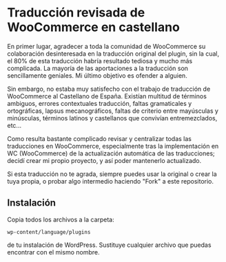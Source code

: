 Traducción revisada de WooCommerce en castellano
================================================

En primer lugar, agradecer a toda la comunidad de WooCommerce su colaboración desinteresada en la traducción original del plugin, sin la cual, el 80% de esta traducción habría resultado tediosa y mucho más complicada. La mayoría de las aportaciones a la traducción son sencillamente geniales. Mi último objetivo es ofender a alguien.

Sin embargo, no estaba muy satisfecho con el trabajo de traducción de WooCommerce al Castellano de España. Existían multitud de términos ambiguos, errores contextuales traducción, faltas gramaticales y ortográficas, lapsus mecanográficos, faltas de criterio entre mayúsculas y minúsculas, términos latinos y castellanos que convivían entremezclados, etc...

Como resulta bastante complicado revisar y centralizar todas las traducciones en WooCommerce, especialmente tras la implementación en WC (WooCommerce) de la actualización automática de las traducciones; decidí crear mi propio proyecto, y así poder mantenerlo actualizado.

Si esta traducción no te agrada, siempre puedes usar la original o crear la tuya propia, o probar algo intermedio haciendo "Fork" a este repositorio.


Instalación
-----------

Copia todos los archivos a la carpeta:

`wp-content/language/plugins`

de tu instalación de WordPress. Sustituye cualquier archivo que puedas encontrar con el mismo nombre.
